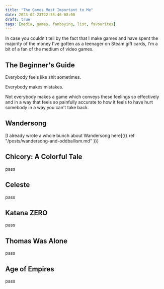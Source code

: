 ```yaml
---
title: "The Games Most Important to Me"
date: 2023-02-23T22:55:46-08:00
draft: true
tags: [media, games, fanboying, list, favourites]
---
```


In case you couldn't tell by the fact that I make games and have spent the majority of the money I've gotten as a teenager on
Steam gift cards, I'm a bit of a fan of the medium of video games.

## The Beginner's Guide

Everybody feels like shit sometimes.

Everybody makes mistakes.

Not everybody makes a game which conveys these feelings so effectively and in a way that feels so painfully accurate to how
it feels to have hurt somebody in a way you can't take back.

## Wandersong

[I already wrote a whole bunch about Wandersong here]({{ ref "/posts/wandersong-and-oddballism.md" }})

## Chicory: A Colorful Tale

pass

## Celeste

pass

## Katana ZERO

pass

## Thomas Was Alone

pass

## Age of Empires

pass
